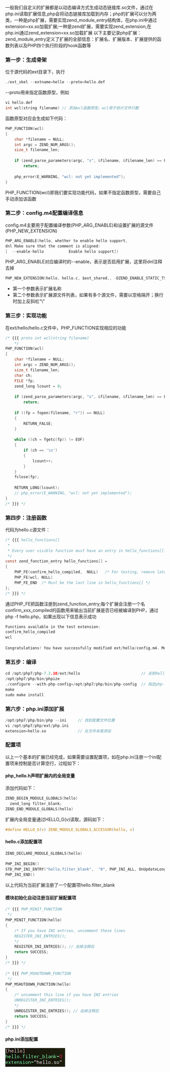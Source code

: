 一般我们自定义的扩展都是以动态编译方式生成动态链接库.so文件，通过在php.ini读取扩展信息,php会将动态链接库加载到内存；php的扩展可以分为两类，一种是php扩展，需要实现zend_module_entry结构体，在php.ini中通过extension=xx.so加载扩展;一种是zend扩展，需要实现zend_extension,在php.ini通过zend_extension=xx.so加载扩展
以下主要记录php扩展：zend_module_entry定义了扩展的全部信息：扩展名、扩展版本、扩展提供的函数列表以及PHP四个执行阶段的hook函数等

### 第一步：生成骨架
位于源代码的ext目录下，执行
```c
./ext_skel --extname=hello --proto=hello.def
```
--proto用来指定函数原型，例如
```c
vi hello.def
int wcl(string filename) // 添加wcl函数原型，wcl用于统计文件行数
```
函数原型对应会生成如下代码：
```c
PHP_FUNCTION(wcl)
{
    char *filename = NULL;
    int argc = ZEND_NUM_ARGS();
    size_t filename_len;

    if (zend_parse_parameters(argc, "s", &filename, &filename_len) == FAILURE)
        return;

    php_error(E_WARNING, "wcl: not yet implemented");
}
```
PHP_FUNCTION(wcl)即我们要实现功能代码，如果不指定函数原型，需要自己手动添加该函数

### 第二步：config.m4配置编译信息
config.m4主要用于配置编译参数(PHP_ARG_ENABLE)和设置扩展的源文件(PHP_NEW_EXTENSION)
```c
PHP_ARG_ENABLE(hello, whether to enable hello support,
dnl Make sure that the comment is aligned:
[  --enable-hello           Enable hello support])
```
PHP_ARG_ENABLE对应编译时的--enable，表示是否启用扩展，这里将dnl注释去掉

```c
PHP_NEW_EXTENSION(hello, hello.c, $ext_shared,, -DZEND_ENABLE_STATIC_TSRMLS_CACHE=1)
```
- 第一个参数表示扩展名称
- 第二个参数表示扩展源文件列表，如果有多个源文件，需要以空格隔开；换行时加上反斜杠“\”

### 第三步：实现功能
在ext/hello/hello.c文件中，PHP_FUNCTION实现相应的功能
```c
/* {{{ proto int wcl(string filename)
    */
PHP_FUNCTION(wcl)
{
    char *filename = NULL;
    int argc = ZEND_NUM_ARGS();
    size_t filename_len;
    char ch;
    FILE *fp;
    zend_long lcount = 0;

    if (zend_parse_parameters(argc, "s", &filename, &filename_len) == FAILURE)
        return;

    if ((fp = fopen(filename, "r")) == NULL)
    {
        RETURN_FALSE;
    }

    while ((ch = fgetc(fp)) != EOF)
    {
        if (ch == '\n')
        {
            lcount++;
        }
    }
    fclose(fp);

    RETURN_LONG(lcount);
    // php_error(E_WARNING, "wcl: not yet implemented");
}
/* }}} */
```

### 第四步：注册函数
代码为hello.c源文件：
```c
/* {{{ hello_functions[]
 *
 * Every user visible function must have an entry in hello_functions[].
 */
const zend_function_entry hello_functions[] =
{
    PHP_FE(confirm_hello_compiled,  NULL)   /* For testing, remove later. */
    PHP_FE(wcl, NULL)
    PHP_FE_END  /* Must be the last line in hello_functions[] */
};
/* }}} */
```
通过PHP_FE把函数注册到zend_function_entry;每个扩展会注册一个名confirm_xxx_compiled的函数用来输出当前扩展是否已经被编译到PHP，通过php -f hello.php，如果出现以下信息表示成功
```c
Functions available in the test extension:
confirm_hello_compiled
wcl

Congratulations! You have successfully modified ext/hello/config.m4. Module hello is now compiled into PHP.
```

### 第五步：编译
```c
cd /opt/php7/php-7.2.10/ext/hello                           // 去到hello扩展目录
/opt/php7/php/bin/phpize         
./configure --with-php-config=/opt/php7/php/bin/php-config  // 指定php-config文件
make
sudo make install
```

### 第六步：php.ini添加扩展
```c
/opt/php7/php/bin/php --ini     // 找到配置文件位置
vi /opt/php7/php/ext/php.ini
extension=hello.so              // 在文件末尾添加
```

### 配置项
以上一个基本的扩展已经完成，如果需要设置配置项，如在php.ini注册一个ini配置项来控制是否计算空行，过程如下：

#### php_hello.h声明扩展内的全局变量
添加代码如下：
```c
ZEND_BEGIN_MODULE_GLOBALS(hello)
  zend_long filter_blank;
ZEND_END_MODULE_GLOBALS(hello)
```
扩展内全局变量通过HELLO_G(v)读取，源码如下：
```c
#define HELLO_G(v) ZEND_MODULE_GLOBALS_ACCESSOR(hello, v)
```

#### hello.c添加配置项
```c
ZEND_DECLARE_MODULE_GLOBALS(hello)

PHP_INI_BEGIN()
STD_PHP_INI_ENTRY("hello.filter_blank",  "0", PHP_INI_ALL, OnUpdateLong, filter_blank, zend_hello_globals, hello_globals)
PHP_INI_END()
```
以上代码为当前扩展注册了一个配置项hello.filter_blank

#### 模块初始化自动注册当前扩展配置项
```c
/* {{{ PHP_MINIT_FUNCTION
 */
PHP_MINIT_FUNCTION(hello)
{
    /* If you have INI entries, uncomment these lines
    REGISTER_INI_ENTRIES();
    */
    REGISTER_INI_ENTRIES(); // 去掉注释后
    return SUCCESS;
}
/* }}} */

/* {{{ PHP_MSHUTDOWN_FUNCTION
 */
PHP_MSHUTDOWN_FUNCTION(hello)
{
    /* uncomment this line if you have INI entries
    UNREGISTER_INI_ENTRIES();
    */
    UNREGISTER_INI_ENTRIES(); // 去掉注释后
    return SUCCESS;
}
/* }}} */
```

#### php.ini添加配置
![](../../images/extend_config.png)
